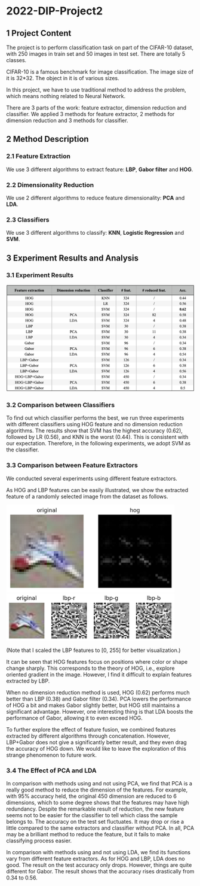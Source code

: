 # 2022-DIP-Project2



## 1 Project Content

The project is to perform classification task on part of the CIFAR-10 dataset, with 250 images in train set and 50 images in test set. There are totally 5 classes.

CIFAR-10 is a famous benchmark for image classification. The image size of it is 32*32. The object in it is of various sizes.

In this project, we have to use traditional method to address the problem, which means nothing related to Neural Network.

There are 3 parts of the work: feature extractor, dimension reduction and classifier. We applied 3 methods for feature extractor, 2 methods for dimension reduction and 3 methods for classifier.



## 2 Method Description



### 2.1 Feature Extraction

We use 3 different algorithms to extract feature: **LBP**, **Gabor filter** and **HOG**.



### 2.2 Dimensionality Reduction

We use 2 different algorithms to reduce feature dimensionality: **PCA** and **LDA**.



### 2.3 Classifiers

We use 3 different algorithms to classify: **KNN**, **Logistic Regression** and **SVM**.



## 3 Experiment Results and Analysis



### 3.1 Experiment Results

![](./results.png)



### 3.2 Comparison between Classifiers

To find out which classifier performs the best, we run three experiments with different classifiers using HOG feature and no dimension reduction algorithms. The results show that SVM has the highest accuracy (0.62), followed by LR (0.56), and KNN is the worst (0.44). This is consistent with our expectation. Therefore, in the following experiments, we adopt SVM as the classifier.



### 3.3 Comparison between Feature Extractors

We conducted several experiments using different feature extractors.

As HOG and LBP features can be easily illustrated, we show the extracted feature of a randomly selected image from the dataset as follows.

<img src="./hog.png" width=450 />

<img src="./lbp.png" width=450 />

(Note that I scaled the LBP features to [0, 255] for better visualization.)

It can be seen that HOG features focus on positions where color or shape change sharply. This corresponds to the theory of HOG, i.e., explore oriented gradient in the image. However, I find it difficult to explain features extracted by LBP.

When no dimension reduction method is used, HOG (0.62) performs much better than LBP (0.38) and Gabor filter (0.34). PCA lowers the performance of HOG a bit and makes Gabor slightly better, but HOG still maintains a significant advantage. However, one interesting thing is that LDA boosts the performance of Gabor, allowing it to even exceed HOG.

To further explore the effect of feature fusion, we combined features extracted by different algorithms through concatenation. However, LBP+Gabor does not give a significantly better result, and they even drag the accuracy of HOG down. We would like to leave the exploration of this strange phenomenon to future work.



### 3.4 The Effect of PCA and LDA

In comparison with methods using and not using PCA, we find that PCA is a really good method to reduce the dimension of the features. For example, with 95% accuracy held, the original 450 dimension are reduced to 6 dimensions, which to some degree shows that the features may have high redundancy. Despite the remarkable result of reduction, the new feature seems not to be easier for the classifier to tell which class the sample belongs to. The accuracy on the test set fluctuates. It may drop or rise a little compared to the same extractors and classifier without PCA. In all, PCA may be a brilliant method to reduce the feature, but it fails to make classifying process easier.

In comparison with methods using and not using LDA, we find its functions vary from different feature extractors. As for HOG and LBP, LDA does no good. The result on the test accuracy only drops. However, things are quite different for Gabor. The result shows that the accuracy rises drastically from 0.34 to 0.56.

